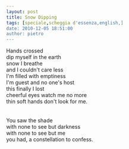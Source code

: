 ```yaml
---
layout: post
title: Snow Dipping
tags: [speciale,scheggia d'essenza,english,]
date: 2010-12-05 18:51:00
author: pietro
---
```

Hands crossed<br/>dip myself in the earth<br/>snow I breathe<br/>and I couldn't care less<br/>I'm filled with emptiness<br/>I'm guest and no one's host<br/>this finally I lost<br/>cheerful eyes watch me no more<br/>thin soft hands don't look for me.<br/><br/><br/>You saw the shade<br/>with none to see but darkness<br/>with none to see but me<br/>you had, a constellation to confess.<br/>
